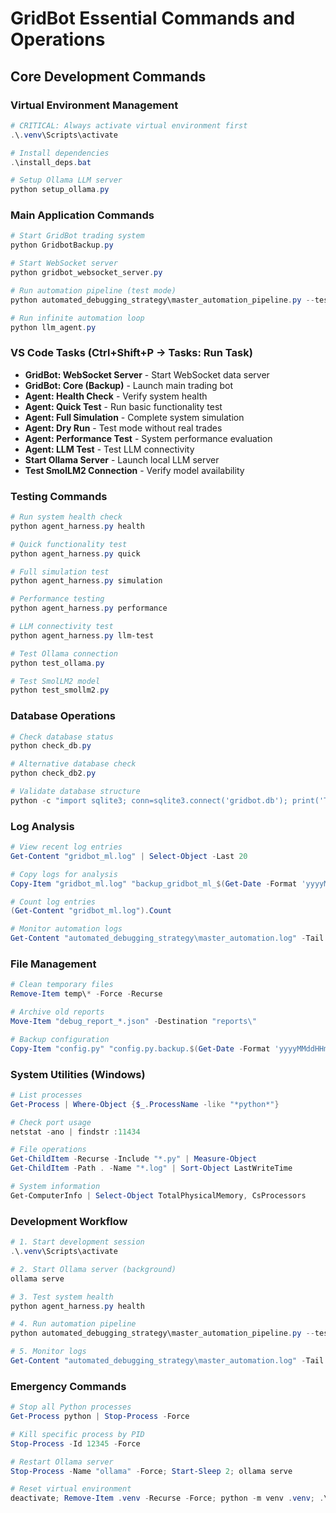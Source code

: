 # GridBot Essential Commands and Operations

## Core Development Commands

### Virtual Environment Management
```powershell
# CRITICAL: Always activate virtual environment first
.\.venv\Scripts\activate

# Install dependencies
.\install_deps.bat

# Setup Ollama LLM server
python setup_ollama.py
```

### Main Application Commands
```powershell
# Start GridBot trading system
python GridbotBackup.py

# Start WebSocket server
python gridbot_websocket_server.py

# Run automation pipeline (test mode)
python automated_debugging_strategy\master_automation_pipeline.py --test-mode --single-run --max-iterations 1

# Run infinite automation loop
python llm_agent.py
```

### VS Code Tasks (Ctrl+Shift+P -> Tasks: Run Task)
- **GridBot: WebSocket Server** - Start WebSocket data server
- **GridBot: Core (Backup)** - Launch main trading bot
- **Agent: Health Check** - Verify system health
- **Agent: Quick Test** - Run basic functionality test
- **Agent: Full Simulation** - Complete system simulation
- **Agent: Dry Run** - Test mode without real trades
- **Agent: Performance Test** - System performance evaluation
- **Agent: LLM Test** - Test LLM connectivity
- **Start Ollama Server** - Launch local LLM server
- **Test SmolLM2 Connection** - Verify model availability

### Testing Commands
```powershell
# Run system health check
python agent_harness.py health

# Quick functionality test
python agent_harness.py quick

# Full simulation test
python agent_harness.py simulation

# Performance testing
python agent_harness.py performance

# LLM connectivity test
python agent_harness.py llm-test

# Test Ollama connection
python test_ollama.py

# Test SmolLM2 model
python test_smollm2.py
```

### Database Operations
```powershell
# Check database status
python check_db.py

# Alternative database check
python check_db2.py

# Validate database structure
python -c "import sqlite3; conn=sqlite3.connect('gridbot.db'); print('Tables:', [row[0] for row in conn.execute('SELECT name FROM sqlite_master WHERE type=\"table\"').fetchall()]); conn.close()"
```

### Log Analysis
```powershell
# View recent log entries
Get-Content "gridbot_ml.log" | Select-Object -Last 20

# Copy logs for analysis
Copy-Item "gridbot_ml.log" "backup_gridbot_ml_$(Get-Date -Format 'yyyyMMdd_HHmmss').log"

# Count log entries
(Get-Content "gridbot_ml.log").Count

# Monitor automation logs
Get-Content "automated_debugging_strategy\master_automation.log" -Tail 50 -Wait
```

### File Management
```powershell
# Clean temporary files
Remove-Item temp\* -Force -Recurse

# Archive old reports
Move-Item "debug_report_*.json" -Destination "reports\"

# Backup configuration
Copy-Item "config.py" "config.py.backup.$(Get-Date -Format 'yyyyMMddHHmmss')"
```

### System Utilities (Windows)
```powershell
# List processes
Get-Process | Where-Object {$_.ProcessName -like "*python*"}

# Check port usage
netstat -ano | findstr :11434

# File operations
Get-ChildItem -Recurse -Include "*.py" | Measure-Object
Get-ChildItem -Path . -Name "*.log" | Sort-Object LastWriteTime

# System information
Get-ComputerInfo | Select-Object TotalPhysicalMemory, CsProcessors
```

### Development Workflow
```powershell
# 1. Start development session
.\.venv\Scripts\activate

# 2. Start Ollama server (background)
ollama serve

# 3. Test system health
python agent_harness.py health

# 4. Run automation pipeline
python automated_debugging_strategy\master_automation_pipeline.py --test-mode

# 5. Monitor logs
Get-Content "automated_debugging_strategy\master_automation.log" -Tail 20 -Wait
```

### Emergency Commands
```powershell
# Stop all Python processes
Get-Process python | Stop-Process -Force

# Kill specific process by PID
Stop-Process -Id 12345 -Force

# Restart Ollama server
Stop-Process -Name "ollama" -Force; Start-Sleep 2; ollama serve

# Reset virtual environment
deactivate; Remove-Item .venv -Recurse -Force; python -m venv .venv; .\.venv\Scripts\activate; .\install_deps.bat
```